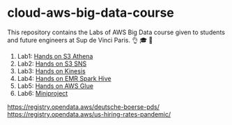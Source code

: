 # cloud-aws-big-data-course
This repository contains the Labs of AWS Big Data course given to students and future engineers at Sup de Vinci Paris. 👌 🎓 📝


1. Lab1: [Hands on S3 Athena](docs/lab1.md)
2. Lab2: [Hands on S3 SNS](docs/lab2.md)
3. Lab3: [Hands on Kinesis](docs/lab3.md)
4. Lab4: [Hands on EMR Spark Hive](docs/lab4.md)
5. Lab5: [Hands on AWS Glue](docs/lab5.md)
6. Lab6: [Miniproject](docs/miniprojet.md)

https://registry.opendata.aws/deutsche-boerse-pds/
https://registry.opendata.aws/us-hiring-rates-pandemic/